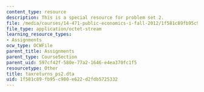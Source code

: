 ```yaml
---
content_type: resource
description: This is a special resource for problem set 2.
file: /media/courses/14-471-public-economics-i-fall-2012/1f581c89fb95c980e622d2fdb5725332_taxreturns_ps2.dta
file_type: application/octet-stream
learning_resource_types:
- Assignments
ocw_type: OCWFile
parent_title: Assignments
parent_type: CourseSection
parent_uid: 597cf42f-580e-77a2-1646-e4ea370fc1f5
resourcetype: Other
title: taxreturns_ps2.dta
uid: 1f581c89-fb95-c980-e622-d2fdb5725332
---
```

